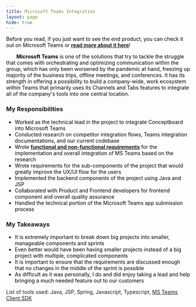 ```yaml
---
title: Microsoft Teams Integration
layout: page
hide: true
---
```

<style>
p{
    color:black;
    text-indent: 2em;
    margin-bottom: 0.5em; 
}
li{
    color:black;
    margin-bottom:0em;
}
dl{
    margin-bottom:0em;
    color:black;
}
</style>

<p style="text-indent: 0em">
Before you read, if you just want to see the end product, you can check it out on Microsoft Teams or <a href="https://conceptboard.com/integrations/microsoft-teams"><strong>read more about it here</strong></a>!
</p>
<p> 
<strong>Microsoft Teams</strong> is one of the solutions that try to tackle the struggle that comes with orchestrating and optimizing communication within the group, which has only been worsened by the pandemic at hand, freezing up majority of the business trips, offline meetings, and conferences. It has its strength in offering a possibility to build a company-wide, work ecosystem within Teams that primarily uses its Channels and Tabs features to integrate all of the company's tools into one central location. 
</p>
<h3><b>My Responsibilities</b></h3>
<ul>
    <li>Worked as the technical lead in the project to integrate Conceptboard into Microsoft Teams</li>
    <li>Conducted research on competitor integration flows, Teams integration documentations, and our current codebase</li>
    <li>Wrote <a href="/prw"><strong>functional and non-functional requirements</strong></a> for the implementation and overall integration of MS Teams based on the research</li>
    <li>Wrote requirements for the sub-components of the project that would greatly improve the UX/UI flow for the users</li>
    <li>Implemented the backend components of the project using Java and JSP</li>
    <li>Collaborated with Product and Frontend developers for frontend component and overall quality assurance</li>
    <li>Handled the technical portion of the Microsoft Teams app submission process</li>
</ul>
<h3><b>My Takeaways</b></h3>
<ul>
    <li>It is extremely important to break down big projects into smaller, manageable components and sprints</li>
    <li>Even better would have been having smaller projects instead of a big project with multiple, complicated components</li>
    <li>It is important to ensure that the requirements are discussed enough that no changes in the middle of the sprint is possible</li>
    <li>As difficult as it was personally, I do and did enjoy taking a lead and help bringing a much needed feature out to our customers</li>
</ul>

<footer>List of tools used: Java, JSP, Spring, Javascript, Typescript, <a href="https://docs.microsoft.com/en-us/javascript/api/overview/msteams-client?view=msteams-client-js-latest">MS Teams Client SDK</a></footer>
